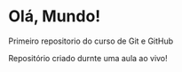 # Olá, Mundo!
Primeiro repositorio do curso de Git e GitHub

Repositório criado durnte uma aula ao vivo!
